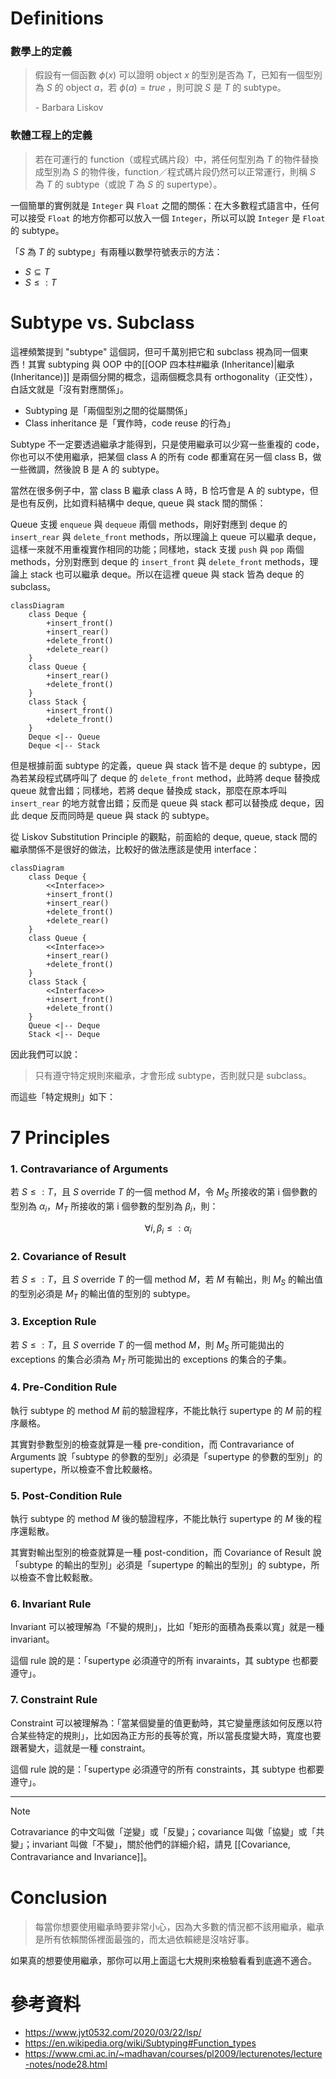 # Definitions

### 數學上的定義

>假設有一個函數 $\phi(x)$ 可以證明 object $x$ 的型別是否為 $T$，已知有一個型別為 $S$ 的 object $a$，若 $\phi(a)=true$ ，則可說 $S$ 是 $T$ 的 subtype。
>
>\- Barbara Liskov

### 軟體工程上的定義

>若在可運行的 function（或程式碼片段）中，將任何型別為 $T$ 的物件替換成型別為 $S$ 的物件後，function／程式碼片段仍然可以正常運行，則稱 $S$ 為 $T$ 的 subtype（或說 $T$ 為 $S$ 的 supertype）。

一個簡單的實例就是 `Integer` 與 `Float` 之間的關係：在大多數程式語言中，任何可以接受 `Float` 的地方你都可以放入一個 `Integer`，所以可以說 `Integer` 是 `Float` 的 subtype。

「$S$ 為 $T$ 的 subtype」有兩種以數學符號表示的方法：

- $S \subseteq T$
- $S \leq: T$

# Subtype vs. Subclass

這裡頻繁提到 "subtype" 這個詞，但可千萬別把它和 subclass 視為同一個東西！其實 subtyping 與 OOP 中的[[OOP 四本柱#繼承 (Inheritance)|繼承 (Inheritance)]] 是兩個分開的概念，這兩個概念具有 orthogonality（正交性），白話文就是「沒有對應關係」。

- Subtyping 是「兩個型別之間的從屬關係」
- Class inheritance 是「實作時，code reuse 的行為」

Subtype 不一定要透過繼承才能得到，只是使用繼承可以少寫一些重複的 code，你也可以不使用繼承，把某個 class A 的所有 code 都重寫在另一個 class B，做一些微調，然後說 B 是 A 的 subtype。

當然在很多例子中，當 class B 繼承 class A 時，B 恰巧會是 A 的 subtype，但是也有反例，比如資料結構中 deque, queue 與 stack 間的關係：

Queue 支援 `enqueue` 與 `dequeue` 兩個 methods，剛好對應到 deque 的 `insert_rear` 與 `delete_front` methods，所以理論上 queue 可以繼承 deque，這樣一來就不用重複實作相同的功能；同樣地，stack 支援 `push` 與 `pop` 兩個 methods，分別對應到 deque 的 `insert_front` 與 `delete_front` methods，理論上 stack 也可以繼承 deque。所以在這裡 queue 與 stack 皆為 deque 的 subclass。

```mermaid
classDiagram
    class Deque {
        +insert_front()
        +insert_rear()
        +delete_front()
        +delete_rear()
    }
    class Queue {
        +insert_rear()
        +delete_front()
    }
    class Stack {
        +insert_front()
        +delete_front()
    }
    Deque <|-- Queue
    Deque <|-- Stack
```

但是根據前面 subtype 的定義，queue 與 stack 皆不是 deque 的 subtype，因為若某段程式碼呼叫了 deque 的 `delete_front` method，此時將 deque 替換成 queue 就會出錯；同樣地，若將 deque 替換成 stack，那麼在原本呼叫 `insert_rear` 的地方就會出錯；反而是 queue 與 stack 都可以替換成 deque，因此 deque 反而同時是 queue 與 stack 的 subtype。

從 Liskov Substitution Principle 的觀點，前面給的 deque, queue, stack 間的繼承關係不是很好的做法，比較好的做法應該是使用 interface：

```mermaid
classDiagram
    class Deque {
        <<Interface>>
        +insert_front()
        +insert_rear()
        +delete_front()
        +delete_rear()
    }
    class Queue {
        <<Interface>>
        +insert_rear()
        +delete_front()
    }
    class Stack {
        <<Interface>>
        +insert_front()
        +delete_front()
    }
    Queue <|-- Deque
    Stack <|-- Deque
```

因此我們可以說：

>只有遵守特定規則來繼承，才會形成 subtype，否則就只是 subclass。

而這些「特定規則」如下：

# 7 Principles

### 1. Contravariance of Arguments

若 $S \leq: T$，且 $S$ override $T$ 的一個 method $M$，令 $M_S$ 所接收的第 i 個參數的型別為 $\alpha_i$，$M_T$ 所接收的第 i 個參數的型別為 $\beta_i$，則：

$$
\forall i, \beta_i \leq: \alpha_i
$$

### 2. Covariance of Result

若 $S \leq: T$，且 $S$ override $T$ 的一個 method $M$，若 $M$ 有輸出，則 $M_S$ 的輸出值的型別必須是 $M_T$ 的輸出值的型別的 subtype。

### 3. Exception Rule

若 $S \leq: T$，且 $S$ override $T$ 的一個 method $M$，則 $M_S$ 所可能拋出的 exceptions 的集合必須為 $M_T$ 所可能拋出的 exceptions 的集合的子集。

### 4. Pre-Condition Rule

執行 subtype 的 method $M$ 前的驗證程序，不能比執行 supertype 的 $M$ 前的程序嚴格。

其實對參數型別的檢查就算是一種 pre-condition，而 Contravariance of Arguments 說「subtype 的參數的型別」必須是「supertype 的參數的型別」的 supertype，所以檢查不會比較嚴格。

### 5. Post-Condition Rule

執行 subtype 的 method $M$ 後的驗證程序，不能比執行 supertype 的 $M$ 後的程序還鬆散。

其實對輸出型別的檢查就算是一種 post-condition，而 Covariance of Result 說「subtype 的輸出的型別」必須是「supertype 的輸出的型別」的 subtype，所以檢查不會比較鬆散。

### 6. Invariant Rule

Invariant 可以被理解為「不變的規則」，比如「矩形的面積為長乘以寬」就是一種 invariant。

這個 rule 說的是：「supertype 必須遵守的所有 invaraints，其 subtype 也都要遵守」。

### 7. Constraint Rule

Constraint 可以被理解為：「當某個變量的值更動時，其它變量應該如何反應以符合某些特定的規則」，比如因為正方形的長等於寬，所以當長度變大時，寬度也要跟著變大，這就是一種 constraint。

這個 rule 說的是：「supertype 必須遵守的所有 constraints，其 subtype 也都要遵守」。

---

>[!Note]
>Cotravariance 的中文叫做「逆變」或「反變」；covariance 叫做「協變」或「共變」；invariant 叫做「不變」，關於他們的詳細介紹，請見 [[Covariance,  Contravariance and Invariance]]。

# Conclusion

>每當你想要使用繼承時要非常小心，因為大多數的情況都不該用繼承，繼承是所有依賴關係裡面最強的，而太過依賴總是沒啥好事。

如果真的想要使用繼承，那你可以用上面這七大規則來檢驗看看到底適不適合。

# 參考資料

- <https://www.jyt0532.com/2020/03/22/lsp/>
- <https://en.wikipedia.org/wiki/Subtyping#Function_types>
- <https://www.cmi.ac.in/~madhavan/courses/pl2009/lecturenotes/lecture-notes/node28.html>
